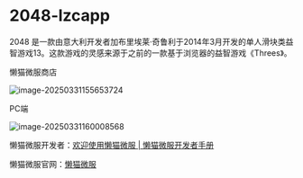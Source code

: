 # 2048-lzcapp

2048 是一款由意大利开发者加布里埃莱·奇鲁利于2014年3月开发的单人滑块类益智游戏13。这款游戏的灵感来源于之前的一款基于浏览器的益智游戏《Threes》。

懒猫微服商店

![image-20250331155653724](https://lzc-playground-1301583638.cos.ap-chengdu.myqcloud.com/guidelines/395/20250331155653897.png?imageSlim)

PC端

![image-20250331160008568](https://lzc-playground-1301583638.cos.ap-chengdu.myqcloud.com/guidelines/395/20250331160008710.png?imageSlim)

懒猫微服开发者：[欢迎使用懒猫微服 | 懒猫微服开发者手册](https://developer.lazycat.cloud/)

懒猫微服官网：[懒猫微服](https://lazycat.cloud/)
